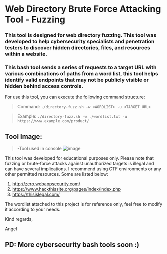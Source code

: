 # Web Directory Brute Force Attacking Tool - Fuzzing

### This tool is designed for web directory fuzzing. This tool was developed to help cybersecurity specialists and penetration testers to discover hidden directories, files, and resources within a website. 

### This bash tool sends a series of requests to a target URL with various combinations of paths from a word list, this tool helps identify valid endpoints that may not be publicly visible or hidden behind access controls.

For use this tool, you can execute the following command structure:
> Command: `./directory-fuzz.sh -w <WORDLIST> -u <TARGET_URL>`

> Example: `./directory-fuzz.sh -w ./wordlist.txt -u https://www.example.com/product/`

## Tool Image:
> -Tool used in console
![image](https://github.com/user-attachments/assets/2167ff22-bd6d-4ae2-bd83-f326d0485b31)

This tool was developed for educational purposes only. Please note that fuzzing or brute-force attacks against unauthorized targets is illegal and can have several implications. I recommend using CTF environments or any other permitted resources. Some are listed below:
1. http://zero.webappsecurity.com/
2. https://www.hackthissite.org/pages/index/index.php
3. https://thisislegal.com/

The wordlist attached to this project is for reference only, feel free to modify it according to your needs.

Kind regards,

Angel

## PD: More cybersecurity bash tools soon :)

